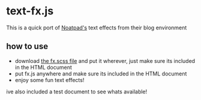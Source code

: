 # text-fx.js

This is a quick port of [Noatpad's](https://github.com/noatpad/noatblog-theme/blob/master/src/theme/_fx.scss) text effects from their blog environment

## how to use
- download [the fx.scss file](https://github.com/noatpad/noatblog-theme/blob/master/src/theme/_fx.scss) and put it wherever, just make sure its included in the HTML document
- put fx.js anywhere and make sure its included in the HTML document
- enjoy some fun text effects!

ive also included a test document to see whats available!
